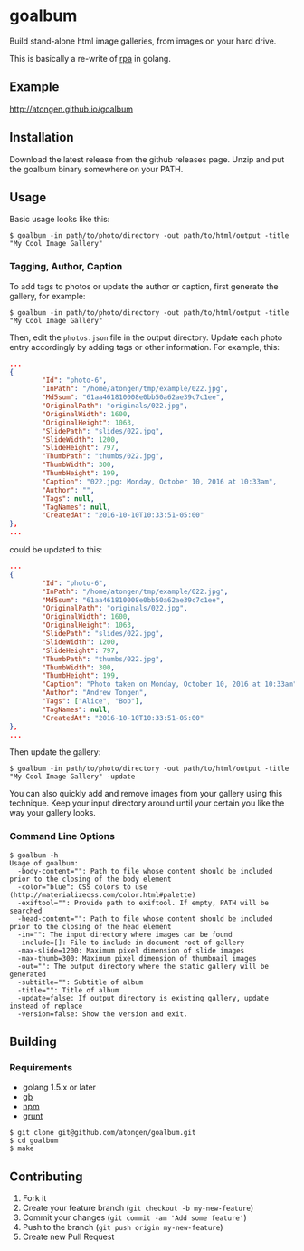 # goalbum

Build stand-alone html image galleries, from images on your hard drive.

This is basically a re-write of [rpa](https://github.com/atongen/rpa) in golang.

## Example

http://atongen.github.io/goalbum

## Installation

Download the latest release from the github releases page. Unzip and put
the goalbum binary somewhere on your PATH.

## Usage

Basic usage looks like this:

```shell
$ goalbum -in path/to/photo/directory -out path/to/html/output -title "My Cool Image Gallery"
```

### Tagging, Author, Caption

To add tags to photos or update the author or caption, first generate the gallery, for example:

```shell
$ goalbum -in path/to/photo/directory -out path/to/html/output -title "My Cool Image Gallery"
```

Then, edit the `photos.json` file in the output directory. Update each photo entry accordingly
by adding tags or other information. For example, this:

```json
...
{
		"Id": "photo-6",
		"InPath": "/home/atongen/tmp/example/022.jpg",
		"Md5sum": "61aa461810008e0bb50a62ae39c7c1ee",
		"OriginalPath": "originals/022.jpg",
		"OriginalWidth": 1600,
		"OriginalHeight": 1063,
		"SlidePath": "slides/022.jpg",
		"SlideWidth": 1200,
		"SlideHeight": 797,
		"ThumbPath": "thumbs/022.jpg",
		"ThumbWidth": 300,
		"ThumbHeight": 199,
		"Caption": "022.jpg: Monday, October 10, 2016 at 10:33am",
		"Author": "",
		"Tags": null,
		"TagNames": null,
		"CreatedAt": "2016-10-10T10:33:51-05:00"
},
...
```

could be updated to this:

```json
...
{
		"Id": "photo-6",
		"InPath": "/home/atongen/tmp/example/022.jpg",
		"Md5sum": "61aa461810008e0bb50a62ae39c7c1ee",
		"OriginalPath": "originals/022.jpg",
		"OriginalWidth": 1600,
		"OriginalHeight": 1063,
		"SlidePath": "slides/022.jpg",
		"SlideWidth": 1200,
		"SlideHeight": 797,
		"ThumbPath": "thumbs/022.jpg",
		"ThumbWidth": 300,
		"ThumbHeight": 199,
		"Caption": "Photo taken on Monday, October 10, 2016 at 10:33am",
		"Author": "Andrew Tongen",
		"Tags": ["Alice", "Bob"],
		"TagNames": null,
		"CreatedAt": "2016-10-10T10:33:51-05:00"
},
...
```

Then update the gallery:

```shell
$ goalbum -in path/to/photo/directory -out path/to/html/output -title "My Cool Image Gallery" -update
```

You can also quickly add and remove images from your gallery using this technique.
Keep your input directory around until your certain you like the way your gallery looks.

### Command Line Options

```shell
$ goalbum -h
Usage of goalbum:
  -body-content="": Path to file whose content should be included prior to the closing of the body element
  -color="blue": CSS colors to use (http://materializecss.com/color.html#palette)
  -exiftool="": Provide path to exiftool. If empty, PATH will be searched
  -head-content="": Path to file whose content should be included prior to the closing of the head element
  -in="": The input directory where images can be found
  -include=[]: File to include in document root of gallery
  -max-slide=1200: Maximum pixel dimension of slide images
  -max-thumb=300: Maximum pixel dimension of thumbnail images
  -out="": The output directory where the static gallery will be generated
  -subtitle="": Subtitle of album
  -title="": Title of album
  -update=false: If output directory is existing gallery, update instead of replace
  -version=false: Show the version and exit.
```

## Building

### Requirements

* golang 1.5.x or later
* [gb](https://getgb.io/)
* [npm](https://www.npmjs.com/)
* [grunt](http://gruntjs.com/)

```shell
$ git clone git@github.com/atongen/goalbum.git
$ cd goalbum
$ make
```

## Contributing

1. Fork it
1. Create your feature branch (`git checkout -b my-new-feature`)
1. Commit your changes (`git commit -am 'Add some feature'`)
1. Push to the branch (`git push origin my-new-feature`)
1. Create new Pull Request
